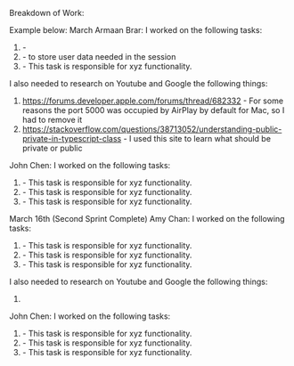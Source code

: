 Breakdown of Work:

Example below:
March 
Armaan Brar:
I worked on the following tasks:

1. <Implemented post routes> - 
2. <serializeUser and deserializeUser> - to store user data needed in the session
3. <deserializeUser> - This task is responsible for xyz functionality.

I also needed to research on Youtube and Google the following things:

1. https://forums.developer.apple.com/forums/thread/682332 - For some reasons the port 5000 was occupied by AirPlay by default for Mac, so I had to remove it
2. <https://stackoverflow.com/questions/38713052/understanding-public-private-in-typescript-class> - I used this site to learn what should be private or public

John Chen:
I worked on the following tasks:

1. <Insert Some Task Here> - This task is responsible for xyz functionality.
2. <Insert Some Task Here> - This task is responsible for xyz functionality.
3. <Insert Some Task Here> - This task is responsible for xyz functionality.

March 16th (Second Sprint Complete)
Amy Chan:
I worked on the following tasks:

1. <Insert Some Task Here> - This task is responsible for xyz functionality.
2. <Insert Some Task Here> - This task is responsible for xyz functionality.
3. <Insert Some Task Here> - This task is responsible for xyz functionality.

I also needed to research on Youtube and Google the following things:

1. <Insert Video or Link to thing you needed to research>

John Chen:
I worked on the following tasks:

1. <Insert Some Task Here> - This task is responsible for xyz functionality.
2. <Insert Some Task Here> - This task is responsible for xyz functionality.
3. <Insert Some Task Here> - This task is responsible for xyz functionality.

